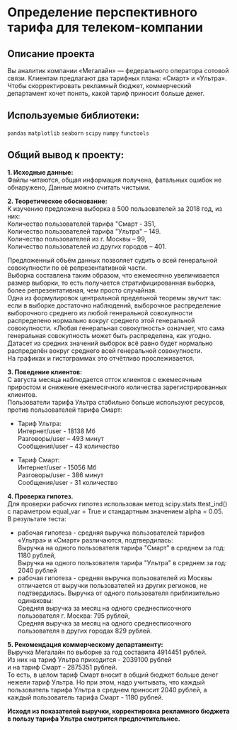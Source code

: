 # Определение перспективного тарифа для телеком-компании

## Описание проекта
Вы аналитик компании «Мегалайн» — федерального оператора сотовой связи. Клиентам предлагают два тарифных плана: «Смарт» и «Ультра». Чтобы скорректировать рекламный бюджет, коммерческий департамент хочет понять, какой тариф приносит больше денег.




## Используемые библиотеки:
`pandas` `matplotlib` `seaborn` `scipy` `numpy` `functools` 

## Общий вывод к проекту:

__1. Исходные данные:__<br>
Файлы читаются, общая информация получена, фатальных ошибок не обнаружено, Данные можно считать чистыми.<br>

__2. Теоретическое обоснование:__<br>
К изучению предложена выборка в 500 пользователей за 2018 год, из них:<br> 
Количество пользователей тарифа "Смарт - 351,<br> 
Количество пользователей тарифа "Ультра" – 149.<br>
Количество пользователей из г. Москвы – 99,<br>
Количество пользователей из других городов – 401.<br>

Предложенный объём данных позволяет судить о всей генеральной совокупности по её репрезентативной части.<br> 
Выборка составлена таким образом, что ежемесячно увеличивается размер выборки, то есть получается стратифицированная выборка, более репрезентативная, чем просто случайная.<br> 
Одна из формулировок центральной предельной теоремы звучит так: если в выборке достаточно наблюдений, выборочное распределение выборочного среднего из любой генеральной совокупности распределено нормально вокруг среднего этой генеральной совокупности. «Любая генеральная совокупность» означает, что сама генеральная совокупность может быть распределена, как угодно. Датасет из средних значений выборок всё равно будет нормально распределён вокруг среднего всей генеральной совокупности.<br>
На графиках и гистограммах это отчётливо прослеживается.<br>

__3. Поведение клиентов:__<br>
С августа месяца наблюдается отток клиентов с ежемесячным приростом и снижение ежемесячного количества зарегистрированных клиентов.<br>
Пользователи тарифа Ультра стабильно больше используют ресурсов, против пользователей тарифа Смарт:<br>
- Тариф Ультра:<br>
Интернет/user - 18138 Мб<br>
Разговоры/user – 493 минут<br> 
Сообщения/user – 43 количество<br>

- Тариф Смарт:<br>
Интернет/user - 15056 Мб<br>
Разговоры/user - 386 минут<br>
Сообщения/user - 31 количество<br>

__4. Проверка гипотез.__<br>
Для проверки рабочих гипотез использован метод scipy.stats.ttest_ind() с параметром equal_var = True и стандартным значением alpha = 0.05.<br>
В результате теста:<br>
- рабочая гипотеза - средняя выручка пользователей тарифов «Ультра» и «Смарт» различаются, подтвердилась:<br>
Выручка на одного пользователя тарифа "Смарт" в среднем за год: 1180 рублей,<br>
Выручка на одного пользователя тарифа "Ультра" в среднем за год: 2040 рублей<br>
- рабочая гипотеза - средняя выручка пользователей из Москвы отличается от выручки пользователей из других регионов, не подтвердилась. Выручка от одного пользователя приблизительно одинаковы:<br>
Средняя выручка за месяц на одного среднесписочного пользователя г. Москва: 795 рублей,<br>
Средняя выручка за месяц на одного среднесписочного пользователя в других городах 829 рублей.<br>

__5. Рекомендация коммерческому департаменту:__<br>
Выручка Мегалайн по выборке за год составила 4914451 рублей.<br> 
Из них на тариф Ультра приходится - 2039100 рублей<br>
и на тариф Смарт - 2875351 рублей.<br>
То есть, в целом тариф Смарт вносит в общий бюджет больше денег нежели тариф Ультра. Но при этом, надо учитывать, что каждый пользователь тарифа Ультра в среднем приносит 2040 рублей, а каждый пользователь тарифа Смарт - 1180 рублей.

__Исходя из показателей выручки, корректировка рекламного бюджета в пользу тарифа Ультра смотрится предпочтительнее.__



